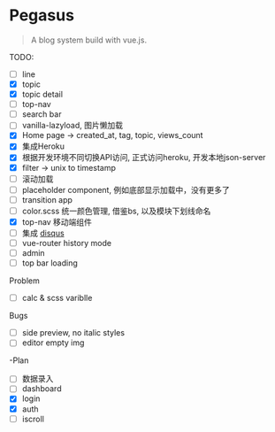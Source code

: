# Pegasus

> A blog system build with vue.js.

TODO:
- [ ] line
- [X] topic
- [X] topic detail
- [ ] top-nav
- [ ] search bar
- [ ] vanilla-lazyload, 图片懒加载
- [X] Home page -> created_at, tag, topic, views_count
- [X] 集成Heroku
- [X] 根据开发环境不同切换API访问, 正式访问heroku, 开发本地json-server
- [X] filter -> unix to timestamp
- [ ] 滚动加载
- [ ] placeholder component, 例如底部显示加载中，没有更多了
- [ ] transition app
- [ ] color.scss 统一颜色管理, 借鉴bs, 以及模块下划线命名
- [X] top-nav 移动端组件
- [ ] 集成 [disqus](https://pegasus-app.disqus.com/admin/install/platforms/universalcode/)
- [ ] vue-router history mode
- [ ] admin
- [ ] top bar loading

Problem
- [ ] calc & scss variblle

Bugs
- [ ] side preview, no italic styles
- [ ] editor empty img

-Plan
- [ ] 数据录入
- [ ] dashboard
- [X] login
- [X] auth
- [ ] iscroll
